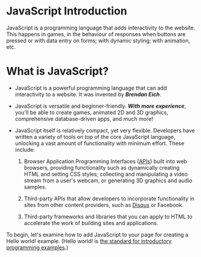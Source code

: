 # JavaScript Introduction

JavaScript is a programming language that adds interactivity to the website.
This happens in games, in the behaviour of responses when buttons are pressed or with data entry on forms; with dynamic styling; with animation, etc.

# What is JavaScript?

- JavaScript is a powerful programming language that can add interactivity to a website. It was invented by ***Brendan Eich***.

- JavaScript is versatile and beginner-friendly. ***With more experience***, you'll be able to create games, animated 2D and 3D graphics, comprehensive database-driven apps, and much more!

- JavaScript itself is relatively compact, yet very flexible. Developers have written a variety of tools on top of the core JavaScript language, unlocking a vast amount of functionality with minimum effort. These include:
    1) Browser Application Programming Interfaces ([APIs](https://developer.mozilla.org/en-US/docs/Glossary/API)) built into web browsers, providing functionality such as dynamically creating HTML and setting CSS styles; collecting and manipulating a video stream from a user's webcam, or generating 3D graphics and audio samples.

    2) Third-party APIs that allow developers to incorporate functionality in sites from other content providers, such as [Disqus](https://disqus.com/) or Facebook.

    3) Third-party frameworks and libraries that you can apply to HTML to accelerate the work of building sites and applications.


To begin, let's examine how to add JavaScript to your page for creating a Hello world! example. (Hello world! is [the standard for introductory programming examples](https://en.wikipedia.org/wiki/%22Hello,_World!%22_program).)